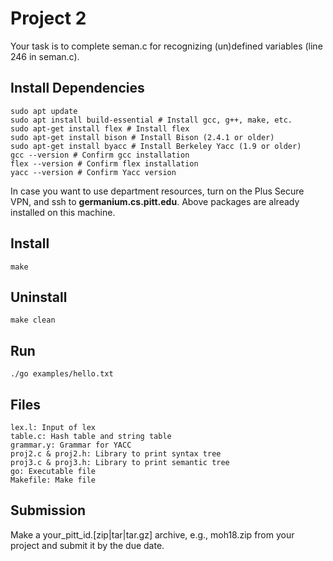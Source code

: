 
# Project 2
Your task is to complete seman.c for recognizing (un)defined variables (line 246 in seman.c).

## Install Dependencies
    sudo apt update
    sudo apt install build-essential # Install gcc, g++, make, etc. 
    sudo apt-get install flex # Install flex
    sudo apt-get install bison # Install Bison (2.4.1 or older)
    sudo apt-get install byacc # Install Berkeley Yacc (1.9 or older)
    gcc --version # Confirm gcc installation
    flex --version # Confirm flex installation
    yacc --version # Confirm Yacc version
In case you want to use department resources, turn on the Plus Secure VPN, and ssh to **germanium.cs.pitt.edu**. Above packages are already installed on this machine. 

## Install
    make 

## Uninstall
    make clean

## Run
    ./go examples/hello.txt

## Files
    lex.l: Input of lex
    table.c: Hash table and string table
    grammar.y: Grammar for YACC
    proj2.c & proj2.h: Library to print syntax tree
    proj3.c & proj3.h: Library to print semantic tree
    go: Executable file
    Makefile: Make file

## Submission
Make a your_pitt_id.[zip|tar|tar.gz] archive, e.g., moh18.zip from your project and submit it by the due date. 
